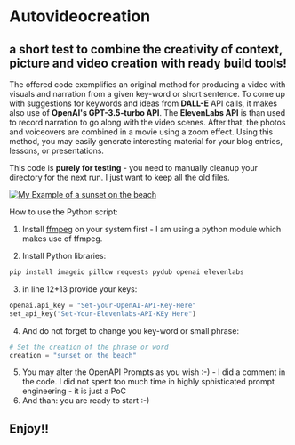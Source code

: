# Autovideocreation
## a short test to combine the creativity of context, picture and video creation with ready build tools!


The offered code exemplifies an original method for producing a video with visuals and narration from a given key-word or short sentence. To come up with suggestions for keywords and ideas from **DALL-E** API calls, it makes also use of **OpenAI's GPT-3.5-turbo API**. The **ElevenLabs API** is than used to record narration to go along with the video scenes. After that, the photos and voiceovers are combined in a movie using a zoom effect. Using this method, you may easily generate interesting material for your blog entries, lessons, or presentations.

This code is **purely for testing** - you need to manually cleanup your directory for the next run. I just want to keep all the old files.

[![My Example of a sunset on the beach](https://i.vimeocdn.com/video/1659513300-739c6b0acfb239cab10f1d6430d246c85b084eecd3831285b15f9a43cc00a741-d_640)](https://vimeo.com/820110435 "A small sample of an autogenerated video")

How to use the Python script:

1. Install [ffmpeg](https://ffmpeg.org/) on your system first - I am using a python module which makes use of ffmpeg.


2. Install Python libraries: 

```python
pip install imageio pillow requests pydub openai elevenlabs
```
3. in line 12+13 provide your keys:
```python
openai.api_key = "Set-your-OpenAI-API-Key-Here"
set_api_key("Set-Your-Elevenlabs-API-KEy Here")
```
4. And do not forget to change you key-word or small phrase:
```python
# Set the creation of the phrase or word
creation = "sunset on the beach"
```
5. You may alter the OpenAPI Prompts as you wish :-) - I did a comment in the code. I did not spent too much time in highly sphisticated prompt engineering - it is just a PoC
6. And than: you are ready to start :-)


## Enjoy!!